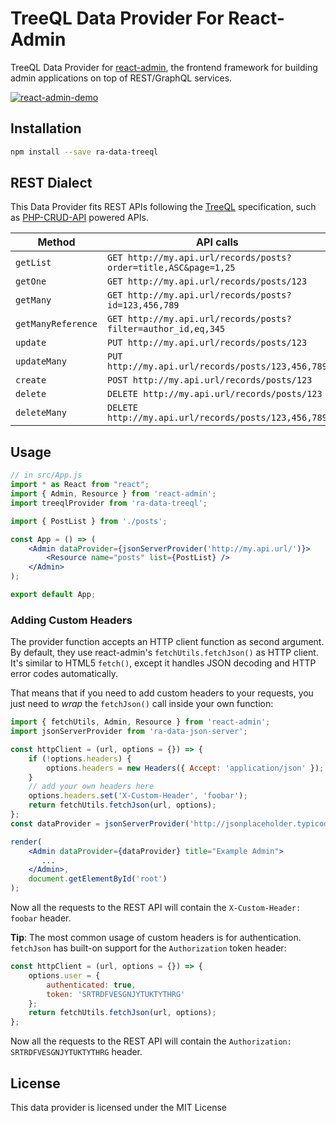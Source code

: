 # TreeQL Data Provider For React-Admin

TreeQL Data Provider for [react-admin](https://github.com/marmelab/react-admin), the frontend framework for building admin applications on top of REST/GraphQL services.

[![react-admin-demo](https://marmelab.com/react-admin/img/react-admin-demo-still.png)](https://vimeo.com/268958716)

## Installation

```sh
npm install --save ra-data-treeql
```

## REST Dialect

This Data Provider fits REST APIs following the [TreeQL](https://treeql.org) specification, such as [PHP-CRUD-API](https://github.com/mevdschee/php-crud-api) powered APIs.

| Method             | API calls                                                         |
| ------------------ | ----------------------------------------------------------------- |
| `getList`          | `GET http://my.api.url/records/posts?order=title,ASC&page=1,25`   |
| `getOne`           | `GET http://my.api.url/records/posts/123`                         |
| `getMany`          | `GET http://my.api.url/records/posts?id=123,456,789`              |
| `getManyReference` | `GET http://my.api.url/records/posts?filter=author_id,eq,345`     |
| `update`           | `PUT http://my.api.url/records/posts/123`                         |
| `updateMany`       | `PUT http://my.api.url/records/posts/123,456,789`                 |
| `create`           | `POST http://my.api.url/records/posts/123`                        |
| `delete`           | `DELETE http://my.api.url/records/posts/123`                      |
| `deleteMany`       | `DELETE http://my.api.url/records/posts/123,456,789`              |

## Usage

```jsx
// in src/App.js
import * as React from "react";
import { Admin, Resource } from 'react-admin';
import treeqlProvider from 'ra-data-treeql';

import { PostList } from './posts';

const App = () => (
    <Admin dataProvider={jsonServerProvider('http://my.api.url/')}>
        <Resource name="posts" list={PostList} />
    </Admin>
);

export default App;
```

### Adding Custom Headers

The provider function accepts an HTTP client function as second argument. By default, they use react-admin's `fetchUtils.fetchJson()` as HTTP client. It's similar to HTML5 `fetch()`, except it handles JSON decoding and HTTP error codes automatically.

That means that if you need to add custom headers to your requests, you just need to *wrap* the `fetchJson()` call inside your own function:

```jsx
import { fetchUtils, Admin, Resource } from 'react-admin';
import jsonServerProvider from 'ra-data-json-server';

const httpClient = (url, options = {}) => {
    if (!options.headers) {
        options.headers = new Headers({ Accept: 'application/json' });
    }
    // add your own headers here
    options.headers.set('X-Custom-Header', 'foobar');
    return fetchUtils.fetchJson(url, options);
};
const dataProvider = jsonServerProvider('http://jsonplaceholder.typicode.com', httpClient);

render(
    <Admin dataProvider={dataProvider} title="Example Admin">
       ...
    </Admin>,
    document.getElementById('root')
);
```

Now all the requests to the REST API will contain the `X-Custom-Header: foobar` header.

**Tip**: The most common usage of custom headers is for authentication. `fetchJson` has built-on support for the `Authorization` token header:

```js
const httpClient = (url, options = {}) => {
    options.user = {
        authenticated: true,
        token: 'SRTRDFVESGNJYTUKTYTHRG'
    };
    return fetchUtils.fetchJson(url, options);
};
```

Now all the requests to the REST API will contain the `Authorization: SRTRDFVESGNJYTUKTYTHRG` header.

## License

This data provider is licensed under the MIT License
